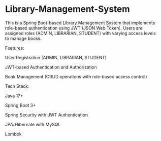# Library-Management-System

This is a Spring Boot-based Library Management System that implements role-based authentication using JWT (JSON Web Token). Users are assigned roles (ADMIN, LIBRARIAN, STUDENT) with varying access levels to manage books.

Features:

  User Registration (ADMIN, LIBRARIAN, STUDENT)

  JWT-based Authentication and Authorization
  
  Book Management (CRUD operations with role-based access control)

Tech Stack:

  Java 17+
  
  Spring Boot 3+
  
  Spring Security with JWT Authentication
  
  JPA/Hibernate with MySQL
  
  Lombok
